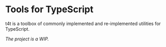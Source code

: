 # Tools for TypeScript

t4t is a toolbox of commonly implemented and re-implemented utilities for
TypeScript.

_The project is a WIP._
